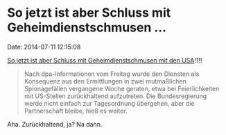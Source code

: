 So jetzt ist aber Schluss mit Geheimdienstschmusen \...
=======================================================

Date: 2014-07-11 12:15:08

[So jetzt ist aber Schluss mit Geheimdienstschmusen mit den
USA](http://www.zeit.de/news/2014-07/11/geheimdienste-geheimdienste-setzen-fachzusammenarbeit-mit-us-diensten-fort-11100004)!1!!

> Nach dpa-Informationen vom Freitag wurde den Diensten als Konsequenz
> aus den Ermittlungen in zwei mutmaßlichen Spionagefällen vergangene
> Woche geraten, etwa bei Feierlichkeiten mit US-Stellen zurückhaltend
> aufzutreten. Die Bundesregierung werde nicht einfach zur Tagesordnung
> übergehen, aber die Partnerschaft bleibe, hieß es weiter.

Aha. Zurückhaltend, ja? Na dann.
